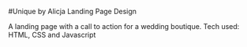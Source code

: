#Unique by Alicja Landing Page Design

A landing page with a call to action for a wedding boutique. 
Tech used: HTML, CSS and Javascript